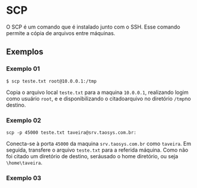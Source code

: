# SCP # 

>
O SCP é um comando que é instalado junto com o SSH. Esse comando permite a cópia de arquivos entre máquinas.
>

## Exemplos ##

### Exemplo 01 ### 
```
$ scp teste.txt root@10.0.0.1:/tmp
```
>
Copia o arquivo local `teste.txt` para a maquina `10.0.0.1`, realizando logim como usuário `root`, e
e disponibilizando o citadoarquivo no diretório `/tmp`no destino.
>

### Exemplo 02 ### 
```
scp -p 45000 teste.txt taveira@srv.taosys.com.br:
```
>
Conecta-se à porta `45000` da maquina `srv.taosys.com.br` como `taveira`. Em seguida, transfere o arquivo 
`teste.txt` para a referida máquina. Como não foi citado um diretório de destino, seráusado o home diretório, 
ou seja `\home\taveira`.  
>

### Exemplo 03 ### 
```

```
>

>
